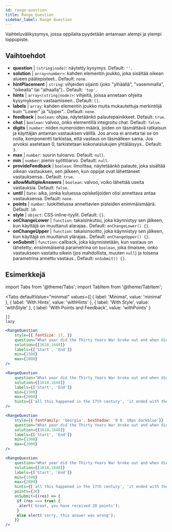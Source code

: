 ```yaml
---
id: range-question
title: Range Question
sidebar_label: Range Question
---
```


Vaihteluvälikysymys, jossa oppilaita pyydetään antamaan alempi ja ylempi loppupiste.

## Vaihtoehdot

* __question__ | `(string|node)`: näytetty kysymys. Default: `''`.
* __solution__ | `array<number>`: kahden elementin joukko, joka sisältää oikean alueen päätepisteet.. Default: `none`.
* __hintPlacement__ | `string`: vihjeiden sijainti (joko "ylhäällä", "vasemmalla", "oikealla" tai "alhaalla").. Default: `'top'`.
* __hints__ | `array<(string|node)>`: vihjeitä, joissa annetaan ohjeita kysymykseen vastaamiseen.. Default: `[]`.
* __labels__ | `array`: kahden elementin joukko muita mukautettuja merkintöjä kuin "Lower" ja "Upper".. Default: `none`.
* __feedback__ | `boolean`: ohjaa, näytetäänkö palautepainikkeet. Default: `true`.
* __chat__ | `boolean`: valvoo, onko elementillä integroitu chat. Default: `false`.
* __digits__ | `number`: niiden numeroiden määrä, joiden on täsmättävä ratkaisun ja käyttäjän antaman vastauksen välillä. Jos arvoa ei anneta tai se on nolla, komponentti tarkistaa, että vastaus on täsmälleen sama. Jos arvoksi asetetaan 0, tarkistetaan kokonaislukujen yhtäläisyys.. Default: `3`.
* __max__ | `number`: suurin tuloarvo. Default: `null`.
* __min__ | `number`: pienin syöttöarvo. Default: `null`.
* __provideFeedback__ | `boolean`: ilmoittaa, näytetäänkö palaute, joka sisältää oikean vastauksen, sen jälkeen, kun oppijat ovat lähettäneet vastauksensa.. Default: `true`.
* __allowMultipleAnswers__ | `boolean`: valvoo, voiko lähettää useita vastauksia. Default: `false`.
* __until__ | `Date`: aika, jonka kuluessa opiskelijoiden olisi annettava antaa vastauksensa. Default: `none`.
* __points__ | `number`: luokittelussa annettavien pisteiden enimmäismäärä. Default: `10`.
* __style__ | `object`: CSS-inline-tyylit. Default: `{}`.
* __onChangeLower__ | `function`: takaisinkutsu, joka käynnistyy sen jälkeen, kun käyttäjä on muuttanut alarajaa.. Default: `onChangeLower() {}`.
* __onChangeUpper__ | `function`: takaisinsoitto, joka käynnistyy sen jälkeen, kun käyttäjä on muuttanut ylärajaa.. Default: `onChangeUpper() {}`.
* __onSubmit__ | `function`: callback, joka käynnistetään, kun vastaus on lähetetty; ensimmäisenä parametrina on `boolean`, joka ilmaisee, onko vastaukseen vastattu oikein (jos mahdollista, muuten `null`) ja toisena parametrina annettu vastaus.. Default: `onSubmit() {}`.


## Esimerkkejä

import Tabs from '@theme/Tabs';
import TabItem from '@theme/TabItem';

<Tabs
    defaultValue="minimal"
    values={[
        { label: 'Minimal', value: 'minimal' },
        { label: 'With Hints', value: 'withHints' },
        { label: 'With Style', value: 'withStyle' },
        { label: 'With Points and Feedback', value: 'withPoints' }
        
    ]}
    lazy
>

<TabItem value="minimal">

```jsx live
<RangeQuestion
    style={{ fontSize: 17, }}
    question="What year did the Thirty Years War broke out and when did it?"
    solution={[1618,1648]}
    labels={['Start', 'End']}
    min={1500}
    max={2000}
/>
```

</TabItem>

<TabItem value="withHints">

```jsx live
<RangeQuestion
    question="What year did the Thirty Years War broke out and when did it?"
    solution={[1618,1648]}
    labels={['Start', 'End']}
    min={1500}
    max={2000}
    hints={['all this happened in the 17th century', 'it ended with the Peace of Westphalia in 1648']}
/>
```

</TabItem>

<TabItem value="withStyle">

```jsx live
<RangeQuestion
    style={{ fontFamily: 'Georgia', boxShadow: '0 0  10px darkblue'}}
    question="What year did the Thirty Years War broke out and when did it?"
    solution={[1618,1648]}
    labels={['Start', 'End']}
    min={1500}
    max={2000}
/>
```

</TabItem>

<TabItem value="withPoints">

```jsx live
<RangeQuestion
    question="What year did the Thirty Years War broke out and when did it?"
    solution={[1618,1648]}
    labels={['Start', 'End']}
    min={1500}
    max={2000}
    hints={['all this happened in the 17th century', 'it ended with the Peace of Westphalia in 1648']}
    points={20}
    onSubmit={(res) => {
     if (res === true) {
      alert('Great, you have received 20 points');
     }
     else alert('sorry, this answer was wrong');
    }}
/>
```

</TabItem>

</Tabs>
